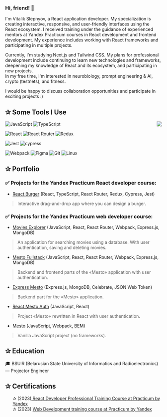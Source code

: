 ### Hi, friend! 👋

<p>
I'm Vitalik Slepnyov, a React application developer. My specialization is creating interactive, responsive, and user-friendly interfaces using the React ecosystem.  
I received training under the guidance of experienced mentors at Yandex Practicum courses in React development and frontend development. My experience includes working with React frameworks and participating in multiple projects.

Currently, I'm studying Next.js and Tailwind CSS. My plans for professional development include continuing to learn new technologies and frameworks, deepening my knowledge of React and its ecosystem, and participating in new projects.  
In my free time, I'm interested in neurobiology, prompt engineering & AI, crypto (testnets), and fitness.  

I would be happy to discuss collaboration opportunities and participate in exciting projects :)
</p>


<div>
<h2>&#10032; Some Tools I Use</h2>
<img align="right" style="margin-left: 10 px; margin-top: 60 px; margin-right: 10 px;" src="https://media1.giphy.com/media/13HgwGsXF0aiGY/giphy.gif" />

  ![JavaScript](https://img.shields.io/badge/javascript-%23323330.svg?style=for-the-badge&logo=javascript&logoColor=%23F7DF1E)
  ![TypeScript](https://img.shields.io/badge/typescript-%23007ACC.svg?style=for-the-badge&logo=typescript&logoColor=white)
  
  ![React](https://img.shields.io/badge/react-%2320232a.svg?style=for-the-badge&logo=react&logoColor=%2361DAFB)
  ![React Router](https://img.shields.io/badge/React_Router-CA4245?style=for-the-badge&logo=react-router&logoColor=white)
  ![Redux](https://img.shields.io/badge/redux-%23593d88.svg?style=for-the-badge&logo=redux&logoColor=white)
  
  ![Jest](https://img.shields.io/badge/-jest-%23C21325?style=for-the-badge&logo=jest&logoColor=white)
  ![cypress](https://img.shields.io/badge/-cypress-%23E5E5E5?style=for-the-badge&logo=cypress&logoColor=058a5e)
  
  ![Webpack](https://img.shields.io/badge/webpack-%238DD6F9.svg?style=for-the-badge&logo=webpack&logoColor=black)
  ![Figma](https://img.shields.io/badge/figma-%23F24E1E.svg?style=for-the-badge&logo=figma&logoColor=white)
  ![Git](https://img.shields.io/badge/git-%23F05033.svg?style=for-the-badge&logo=git&logoColor=white)
  ![Linux](https://img.shields.io/badge/Linux-FCC624?style=for-the-badge&logo=linux&logoColor=black)
</div>
  
  
<h2>&#10032; Portfolio </h2>

### ✅ Projects for the Yandex Practicum React developer course:

- [React Burger](https://github.com/Vitali-workspace/react-burger) (React, TypeScript, React Router, Redux, Cypress, Jest)
> Interactive drag-and-drop app where you can design a burger.

### ✅ Projects for the Yandex Practicum web developer course:

- [Movies Explorer](https://github.com/Vitali-workspace/diplom-server-frontend) (JavaScript, React, React Router, Webpack, Express.js, MongoDB)
> An application for searching movies using a database. With user authentication, saving and deleting movies.

- [Mesto Fullstack](https://github.com/Vitali-workspace/react-mesto-api-full) (JavaScript, React, React Router, Webpack, Express.js, MongoDB)
> Backend and frontend parts of the «Mesto» application with user authentication.

- [Express Mesto](https://github.com/Vitali-workspace/express-mesto-gha) (Express.js, MongoDB, Celebrate, JSON Web Token)
> Backend part for the «Mesto» application.

- [React Mesto Auth](https://github.com/Vitali-workspace/react-mesto-auth) (JavaScript, React)
> Project «Mesto» rewritten in React with user authentication.

- [Mesto](https://github.com/Vitali-workspace/mesto) (JavaScript, Webpack, BEM)
> Vanilla JavaScript project (no frameworks).


<h2>&#10032; Education </h2>
🎓 BSUIR (Belarusian State University of Informatics and Radioelectronics) — Projector Engineer

<h2>&#10032; Certifications </h2>
<!--- (2023) [React Developer Professional Training Course at Practicum by Yandex](https://drive.google.com/file/d/1Vj80bKjERqeJfnUfpK-Aok-YnYQrQ0xj/view?usp=drive_link) -->
<!--- (2023) [Web Development training course at Practicum by Yandex](https://drive.google.com/file/d/12Z5TAVP8QPsx-1jTTjeRV_qr53TDxIUc/view?usp=drive_link) -->

<ul style="list-style-type: none;">
  <li>&#10032; (2023)<a href="https://drive.google.com/file/d/1Vj80bKjERqeJfnUfpK-Aok-YnYQrQ0xj/view?usp=drive_link">
 React Developer Professional Training Course at Practicum by Yandex</a></li>
  <li>&#10032; (2023) <a href="https://drive.google.com/file/d/12Z5TAVP8QPsx-1jTTjeRV_qr53TDxIUc/view?usp=drive_link">
 Web Development training course at Practicum by Yandex</a></li>
</ul>

